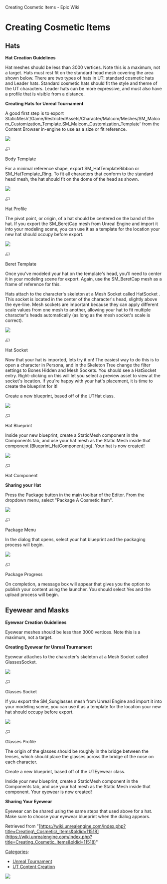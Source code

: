 Creating Cosmetic Items - Epic Wiki                    

Creating Cosmetic Items
=======================

  

Hats
----

**Hat Creation Guidelines**

Hat meshes should be less than 3000 vertices. Note this is a maximum, not a target. Hats must rest fit on the standard head mesh covering the area shown below. There are two types of hats in UT: standard cosmetic hats and Leader hats. Standard cosmetic hats should fit the style and theme of the UT characters. Leader hats can be more expressive, and must also have a profile that is visible from a distance.

  
**Creating Hats for Unreal Tournament**

A good first step is to export StaticMesh'/Game/RestrictedAssets/Character/Malcom/Meshes/SM\_Malcom\_Customization\_Template.SM\_Malcom\_Customization\_Template' from the Content Browser in-engine to use as a size or fit reference.

[![](https://d3ar1piqh1oeli.cloudfront.net/d/d6/Malcolm_Customization_Template.JPG/960px-Malcolm_Customization_Template.JPG)](/File:Malcolm_Customization_Template.JPG)

[![](/skins/common/images/magnify-clip.png)](/File:Malcolm_Customization_Template.JPG "Enlarge")

Body Template

For a minimal reference shape, export SM\_HatTemplateRibbon or SM\_HatTemplate\_Ring. To fit all characters that conform to the standard head mesh, the hat should fit on the dome of the head as shown.

[![](https://d3ar1piqh1oeli.cloudfront.net/4/49/HatProfile.JPG/960px-HatProfile.JPG)](/File:HatProfile.JPG)

[![](/skins/common/images/magnify-clip.png)](/File:HatProfile.JPG "Enlarge")

Hat Profile

The pivot point, or origin, of a hat should be centered on the band of the hat. If you export the SM\_BeretCap mesh from Unreal Engine and import it into your modeling scene, you can use it as a template for the location your new hat should occupy before export.

[![](https://d3ar1piqh1oeli.cloudfront.net/9/92/BeretTemplate.JPG/960px-BeretTemplate.JPG)](/File:BeretTemplate.JPG)

[![](/skins/common/images/magnify-clip.png)](/File:BeretTemplate.JPG "Enlarge")

Beret Template

Once you've modeled your hat on the template's head, you'll need to center it in your modeling scene for export. Again, use the SM\_BeretCap mesh as a frame of reference for this.

Hats attach to the character's skeleton at a Mesh Socket called HatSocket . This socket is located in the center of the character's head, slightly above the eye-line. Mesh sockets are important because they can apply different scale values from one mesh to another, allowing your hat to fit multiple character's heads automatically (as long as the mesh socket's scale is correct).

[![](https://d3ar1piqh1oeli.cloudfront.net/e/e3/HatSocket.JPG/960px-HatSocket.JPG)](/File:HatSocket.JPG)

[![](/skins/common/images/magnify-clip.png)](/File:HatSocket.JPG "Enlarge")

Hat Socket

Now that your hat is imported, lets try it on! The easiest way to do this is to open a character in Persona, and in the Skeleton Tree change the filter settings to Bones Hidden and Mesh Sockets. You should see a HatSocket entry. Right-clicking on this will let you select a preview asset to view at the socket's location. If you're happy with your hat's placement, it is time to create the blueprint for it!

Create a new blueprint, based off of the UTHat class.

[![](https://d26ilriwvtzlb.cloudfront.net/9/94/Blueprint_HatClass.JPG)](/File:Blueprint_HatClass.JPG)

[![](/skins/common/images/magnify-clip.png)](/File:Blueprint_HatClass.JPG "Enlarge")

Hat Blueprint

Inside your new blueprint, create a StaticMesh component in the Components tab, and use your hat mesh as the Static Mesh inside that component (Blueprint\_HatComponent.jpg). Your hat is now created!

[![](https://d3ar1piqh1oeli.cloudfront.net/d/d0/Blueprint_HatComponent.JPG/960px-Blueprint_HatComponent.JPG)](/File:Blueprint_HatComponent.JPG)

[![](/skins/common/images/magnify-clip.png)](/File:Blueprint_HatComponent.JPG "Enlarge")

Hat Component

  
**Sharing your Hat**

Press the Package button in the main toolbar of the Editor. From the dropdown menu, select "Package A Cosmetic Item".

[![](https://d3ar1piqh1oeli.cloudfront.net/c/cf/PackageMenu.JPG/960px-PackageMenu.JPG)](/File:PackageMenu.JPG)

[![](/skins/common/images/magnify-clip.png)](/File:PackageMenu.JPG "Enlarge")

Package Menu

In the dialog that opens, select your hat blueprint and the packaging process will begin.

[![](https://d26ilriwvtzlb.cloudfront.net/0/06/PackageProgress.JPG)](/File:PackageProgress.JPG)

[![](/skins/common/images/magnify-clip.png)](/File:PackageProgress.JPG "Enlarge")

Package Progress

On completion, a message box will appear that gives you the option to publish your content using the launcher. You should select Yes and the upload process will begin.

Eyewear and Masks
-----------------

**Eyewear Creation Guidelines**

Eyewear meshes should be less than 3000 vertices. Note this is a maximum, not a target.

**Creating Eyewear for Unreal Tournament**

Eyewear attaches to the character's skeleton at a Mesh Socket called GlassesSocket.

[![](https://d3ar1piqh1oeli.cloudfront.net/7/7e/Glasses_Socket.JPG/960px-Glasses_Socket.JPG)](/File:Glasses_Socket.JPG)

[![](/skins/common/images/magnify-clip.png)](/File:Glasses_Socket.JPG "Enlarge")

Glasses Socket

If you export the SM\_Sunglasses mesh from Unreal Engine and import it into your modeling scene, you can use it as a template for the location your new hat should occupy before export.

[![](https://d3ar1piqh1oeli.cloudfront.net/d/db/Glasses_Profile.JPG/960px-Glasses_Profile.JPG)](/File:Glasses_Profile.JPG)

[![](/skins/common/images/magnify-clip.png)](/File:Glasses_Profile.JPG "Enlarge")

Glasses Profile

The origin of the glasses should be roughly in the bridge between the lenses, which should place the glasses across the bridge of the nose on each character.

Create a new blueprint, based off of the UTEyewear class.

Inside your new blueprint, create a StaticMesh component in the Components tab, and use your hat mesh as the Static Mesh inside that component. Your eyewear is now created!

**Sharing Your Eyewear**

Eyewear can be shared using the same steps that used above for a hat. Make sure to choose your eyewear blueprint when the dialog appears.

Retrieved from "[https://wiki.unrealengine.com/index.php?title=Creating\_Cosmetic\_Items&oldid=11518](https://wiki.unrealengine.com/index.php?title=Creating_Cosmetic_Items&oldid=11518)"

[Categories](/Special:Categories "Special:Categories"):

*   [Unreal Tournament](/Category:Unreal_Tournament "Category:Unreal Tournament")
*   [UT Content Creation](/Category:UT_Content_Creation "Category:UT Content Creation")

  ![](https://tracking.unrealengine.com/track.png)